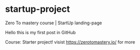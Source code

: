 # startup-project
Zero To mastery course | StartUp landing-page

Hello this is my first post in GitHub

Course: Starter project! visist https://zerotomastery.io/ for more
